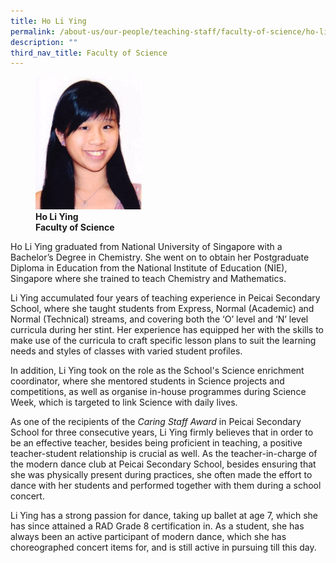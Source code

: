 ```yaml
---
title: Ho Li Ying
permalink: /about-us/our-people/teaching-staff/faculty-of-science/ho-li-ying/
description: ""
third_nav_title: Faculty of Science
---
```

<figure>
<img style="width:40%" src="/images/science---ho-li-ying.jpg">
<figcaption> <strong>Ho Li Ying<br>
Faculty of Science</strong>
</figcaption>
</figure>

Ho Li Ying graduated from National University of Singapore with a Bachelor’s Degree in Chemistry. She went on to obtain her Postgraduate Diploma in Education from the National Institute of Education (NIE), Singapore where she trained to teach Chemistry and Mathematics.

  

Li Ying accumulated four years of teaching experience in Peicai Secondary School, where she taught students from Express, Normal (Academic) and Normal (Technical) streams, and covering both the ‘O’ level and ‘N’ level curricula during her stint. Her experience has equipped her with the skills to make use of the curricula to craft specific lesson plans to suit the learning needs and styles of classes with varied student profiles.

  

In addition, Li Ying took on the role as the School's Science enrichment coordinator, where she mentored students in Science projects and competitions, as well as organise in-house programmes during Science Week, which is targeted to link Science with daily lives.

  

As one of the recipients of the&nbsp;_Caring Staff Award_&nbsp;in Peicai Secondary School for three consecutive years, Li Ying firmly believes that in order to be an effective teacher, besides being proficient in teaching, a positive teacher-student relationship is crucial as well. As the teacher-in-charge of the modern dance club at Peicai Secondary School, besides ensuring that she was physically present during practices, she often made the effort to dance with her students and performed together with them during a school concert.

  

Li Ying has a strong passion for dance, taking up ballet at age 7, which she has since attained a RAD Grade 8 certification in. As a student, she has always been an active participant of modern dance, which she has choreographed concert items for, and is still active in pursuing till this day.